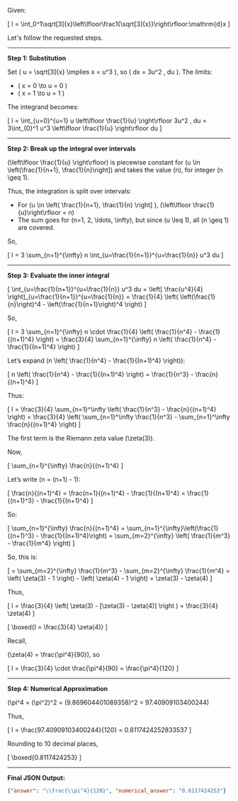 Given:

\[
I = \int_0^1\sqrt[3]{x}\left\lfloor\frac1{\sqrt[3]{x}}\right\rfloor\:\mathrm{d}x
\]

Let's follow the requested steps.

---

**Step 1: Substitution**

Set \( u = \sqrt[3]{x} \implies x = u^3 \), so \( dx = 3u^2 \, du \).
The limits:
- \( x = 0 \to u = 0 \)
- \( x = 1 \to u = 1 \)

The integrand becomes:

\[
I = \int_{u=0}^{u=1} u \left\lfloor \frac{1}{u} \right\rfloor 3u^2 \, du = 3\int_{0}^1 u^3 \left\lfloor \frac{1}{u} \right\rfloor du
\]

---

**Step 2: Break up the integral over intervals**

\(\left\lfloor \frac{1}{u} \right\rfloor\) is piecewise constant for \(u \in \left(\frac{1}{n+1}, \frac{1}{n}\right]\) and takes the value \(n\), for integer \(n \geq 1\).

Thus, the integration is split over intervals:
- For \(u \in \left( \frac{1}{n+1}, \frac{1}{n} \right] \), \(\left\lfloor \frac{1}{u}\right\rfloor = n\)
- The sum goes for \(n=1, 2, \ldots, \infty\), but since \(u \leq 1\), all \(n \geq 1\) are covered.

So,

\[
I = 3 \sum_{n=1}^{\infty} n \int_{u=\frac{1}{n+1}}^{u=\frac{1}{n}} u^3 du
\]

---

**Step 3: Evaluate the inner integral**

\[
\int_{u=\frac{1}{n+1}}^{u=\frac{1}{n}} u^3 du = \left[ \frac{u^4}{4} \right]_{u=\frac{1}{n+1}}^{u=\frac{1}{n}} = \frac{1}{4} \left( \left(\frac{1}{n}\right)^4 - \left(\frac{1}{n+1}\right)^4 \right)
\]

So,

\[
I = 3 \sum_{n=1}^{\infty} n \cdot \frac{1}{4} \left( \frac{1}{n^4} - \frac{1}{(n+1)^4} \right)
= \frac{3}{4} \sum_{n=1}^{\infty} n \left( \frac{1}{n^4} - \frac{1}{(n+1)^4} \right)
\]

Let’s expand \(n \left( \frac{1}{n^4} - \frac{1}{(n+1)^4} \right)\):

\[
n \left( \frac{1}{n^4} - \frac{1}{(n+1)^4} \right) = \frac{1}{n^3} - \frac{n}{(n+1)^4}
\]

Thus:

\[
I = \frac{3}{4} \sum_{n=1}^\infty \left( \frac{1}{n^3} - \frac{n}{(n+1)^4} \right)
= \frac{3}{4} \left( \sum_{n=1}^\infty \frac{1}{n^3} - \sum_{n=1}^\infty \frac{n}{(n+1)^4} \right)
\]

The first term is the Riemann zeta value \(\zeta(3)\).

Now,

\[
\sum_{n=1}^{\infty} \frac{n}{(n+1)^4}
\]

Let’s write \(n = (n+1) - 1\):

\[
\frac{n}{(n+1)^4} = \frac{n+1}{(n+1)^4} - \frac{1}{(n+1)^4} = \frac{1}{(n+1)^3} - \frac{1}{(n+1)^4}
\]

So:

\[
\sum_{n=1}^{\infty} \frac{n}{(n+1)^4} = \sum_{n=1}^{\infty}\left(\frac{1}{(n+1)^3} - \frac{1}{(n+1)^4}\right)
= \sum_{m=2}^{\infty} \left( \frac{1}{m^3} - \frac{1}{m^4} \right)
\]

So, this is:

\[
= \sum_{m=2}^{\infty} \frac{1}{m^3} - \sum_{m=2}^{\infty} \frac{1}{m^4}
= \left( \zeta(3) - 1 \right) - \left( \zeta(4) - 1 \right) = \zeta(3) - \zeta(4)
\]

Thus,

\[
I = \frac{3}{4} \left( \zeta(3) - [\zeta(3) - \zeta(4)] \right )
= \frac{3}{4} \zeta(4)
\]

\[
\boxed{I = \frac{3}{4} \zeta(4)}
\]

Recall,

\(\zeta(4) = \frac{\pi^4}{90}\), so

\[
I = \frac{3}{4} \cdot \frac{\pi^4}{90} = \frac{\pi^4}{120}
\]

---

**Step 4: Numerical Approximation**

\(\pi^4 = (\pi^2)^2 = (9.869604401089358)^2 = 97.40909103400244\)

Thus,

\[
I = \frac{97.40909103400244}{120} = 0.8117424252833537
\]

Rounding to 10 decimal places,

\[
\boxed{0.8117424253}
\]

---

**Final JSON Output:**

```json
{"answer": "\\frac{\\pi^4}{120}", "numerical_answer": "0.8117424253"}
```